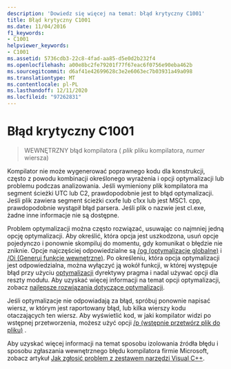 ```yaml
---
description: 'Dowiedz się więcej na temat: błąd krytyczny C1001'
title: Błąd krytyczny C1001
ms.date: 11/04/2016
f1_keywords:
- C1001
helpviewer_keywords:
- C1001
ms.assetid: 5736cdb3-22c8-4fad-aa85-d5e0d2b232f4
ms.openlocfilehash: a00e8bc2fe79201f77f67eac6f0756e90eba462b
ms.sourcegitcommit: d6af41e42699628c3e2e6063ec7b03931a49a098
ms.translationtype: MT
ms.contentlocale: pl-PL
ms.lasthandoff: 12/11/2020
ms.locfileid: "97262831"
---
```

# <a name="fatal-error-c1001"></a>Błąd krytyczny C1001

> WEWNĘTRZNY błąd kompilatora ( *plik* pliku kompilatora, *numer* wiersza)

Kompilator nie może wygenerować poprawnego kodu dla konstrukcji, często z powodu kombinacji określonego wyrażenia i opcji optymalizacji lub problemu podczas analizowania. Jeśli wymieniony plik kompilatora ma segment ścieżki UTC lub C2, prawdopodobnie jest to błąd optymalizacji. Jeśli plik zawiera segment ścieżki cxxfe lub c1xx lub jest MSC1. cpp, prawdopodobnie wystąpił błąd parsera. Jeśli plik o nazwie jest cl.exe, żadne inne informacje nie są dostępne.

Problem optymalizacji można często rozwiązać, usuwając co najmniej jedną opcję optymalizacji. Aby określić, która opcja jest uszkodzona, usuń opcje pojedynczo i ponownie skompiluj do momentu, gdy komunikat o błędzie nie zniknie. Opcje najczęściej odpowiedzialne są [/og (optymalizacje globalne)](../../build/reference/og-global-optimizations.md) i [/Oi (Generuj funkcje wewnętrzne)](../../build/reference/oi-generate-intrinsic-functions.md). Po określeniu, która opcja optymalizacji jest odpowiedzialna, można wyłączyć ją wokół funkcji, w której występuje błąd przy użyciu [optymalizacji](../../preprocessor/optimize.md) dyrektywy pragma i nadal używać opcji dla reszty modułu. Aby uzyskać więcej informacji na temat opcji optymalizacji, zobacz [najlepsze rozwiązania dotyczące optymalizacji](../../build/optimization-best-practices.md).

Jeśli optymalizacje nie odpowiadają za błąd, spróbuj ponownie napisać wiersz, w którym jest raportowany błąd, lub kilka wierszy kodu otaczających ten wiersz. Aby wyświetlić kod, w jaki kompilator widzi po wstępnej przetworzenia, możesz użyć opcji [/p (wstępnie przetwórz plik do pliku)](../../build/reference/p-preprocess-to-a-file.md) .

Aby uzyskać więcej informacji na temat sposobu izolowania źródła błędu i sposobu zgłaszania wewnętrznego błędu kompilatora firmie Microsoft, zobacz artykuł [Jak zgłosić problem z zestawem narzędzi Visual C++](../../overview/how-to-report-a-problem-with-the-visual-cpp-toolset.md).
